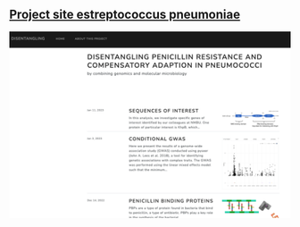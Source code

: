## [Project site estreptococcus pneumoniae](https://disentangling-amr-streptococcus.netlify.app/)
![Alt Text](Github_frontpage.png "Title")
